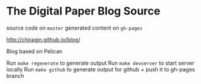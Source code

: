 # The Digital Paper Blog Source

source code on `master`
generated content on `gh-pages`

http://chiragjn.github.io/blog/

Blog based on Pelican

Run `make regenerate` to generate output
Run `make devserver` to start server locally
Run `make github` to generate output for github + push it to gh-pages branch

